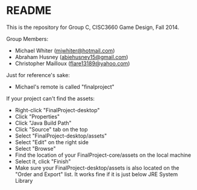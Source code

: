 # README #

This is the repository for Group C, CISC3660 Game Design, Fall 2014.

Group Members:

- Michael Whiter (mjwhiter@hotmail.com)
- Abraham Husney (abiehusney15@gmail.com)
- Christopher Mailloux (flare13189@yahoo.com)

Just for reference's sake:

- Michael's remote is called "finalproject"

If your project can't find the assets:

- Right-click "FinalProject-desktop"
- Click "Properties"
- Click "Java Build Path"
- Click "Source" tab on the top
- Select "FinalProject-desktop/assets"
- Select "Edit" on the right side
- Select "Browse"
- Find the location of your FinalProject-core/assets on the local machine
- Select it, click "Finish"
- Make sure your FinalProject-desktop/assets is also located on the "Order and Export" list. It works fine if it is just below JRE System Library